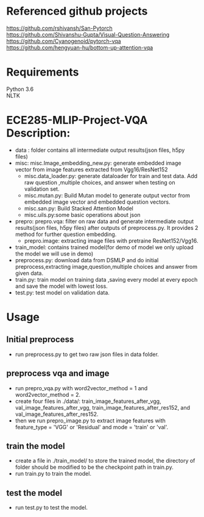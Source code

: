 # Referenced github projects #
https://github.com/rshivansh/San-Pytorch <br>
https://github.com/Shivanshu-Gupta/Visual-Question-Answering <br>
https://github.com/Cyanogenoid/pytorch-vqa <br>
https://github.com/hengyuan-hu/bottom-up-attention-vqa <br>


# Requirements #
Python 3.6 <br>
NLTK <br>

# ECE285-MLIP-Project-VQA Description:
 * data : folder contains all intermediate output results(json files, h5py files) <br>
 * misc: misc.Image_embedding_new.py: generate embedded image vector from image features extracted from Vgg16/ResNet152 <br>
   * misc.data_loader.py: generate dataloader for train and test data. Add raw question ,multiple choices, and answer when testing on validation set. <br>
   * misc.mutan.py: Build Mutan model to generate output vector from embedded image vector and embedded question vectors. <br>
   * misc.san.py: Build Stacked Attention Model <br>
   * misc.uils.py:some basic operations about json <br>
 * prepro: prepro.vqa: filter on raw data and generate intermediate output results(json files, h5py files) after outputs of           preprocess.py. It provides 2 method for further question embedding.
   * prepro.image: extracting image files with pretraine ResNet152/Vgg16.
 * train_model: contains trained model(for demo of model we only upload the model we will use in demo)
 * preprocess.py: download data from DSMLP and do initial preprocess,extracting image,question,multiple choices and answer from given data.
 * train.py: train model on training data ,saving every model at every epoch and save the model with lowest loss.
 * test.py: test model on validation data.
        
# Usage 
## Initial preprocess
* run preprocess.py to get two raw json files in data folder.

## preprocess vqa and image
* run prepro_vqa.py with word2vector_method = 1 and word2vector_method = 2.
* create four files in ./data/: train_image_features_after_vgg, val_image_features_after_vgg, train_image_features_after_res152, and val_image_features_after_res152.
* then we run prepro_image.py to extract image features with feature_type = 'VGG' or 'Residual' and mode = 'train' or 'val'.

## train the model
* create a file in ./train_model/ to store the trained model, the directory of folder should be modified to be the checkpoint path in train.py. <br>
* run train.py to train the model. <br>

## test the model
* run test.py to test the model.
